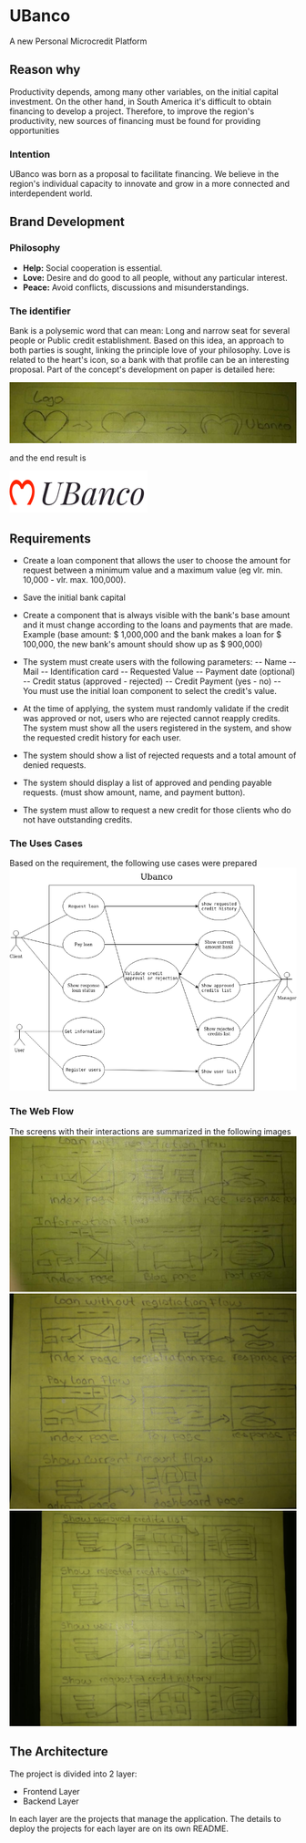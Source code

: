 # UBanco

A new Personal Microcredit Platform

## Reason why

Productivity depends, among many other variables, on the initial capital investment. On the other hand, in South America it's difficult to obtain financing to develop a project. Therefore, to improve the region's productivity, new sources of financing must be found for providing opportunities

### Intention

UBanco was born as a proposal to facilitate financing. We believe in the region's individual capacity to innovate and grow in a more connected and interdependent world.

## Brand Development

### Philosophy

- **Help:** Social cooperation is essential.
- **Love:** Desire and do good to all people, without any particular interest.
- **Peace:** Avoid conflicts, discussions and misunderstandings.

### The identifier

Bank is a polysemic word that can mean: Long and narrow seat for several people or Public credit establishment. Based on this idea, an approach to both parties is sought, linking the principle love of your philosophy. Love is related to the heart's icon, so a bank with that profile can be an interesting proposal. Part of the concept's development on paper is detailed here:

![Logo](./logo.jpg)

and the end result is

![Logo](./logo.svg)

## Requirements

- Create a loan component that allows the user to choose the amount for request
  between a minimum value and a maximum value (eg vlr. min. 10,000 - vlr. max. 100,000).

- Save the initial bank capital

- Create a component that is always visible with the bank's base amount and it must
  change according to the loans and payments that are made. Example (base amount:
  $ 1,000,000 and the bank makes a loan for $ 100,000, the new bank's amount should show up as \$ 900,000)

- The system must create users with the following parameters:
  -- Name
  -- Mail
  -- Identification card
  -- Requested Value
  -- Payment date (optional)
  -- Credit status (approved - rejected)
  -- Credit Payment (yes - no)
  -- You must use the initial loan component to select the credit's value.

- At the time of applying, the system must randomly validate if the credit
  was approved or not, users who are rejected cannot reapply
  credits. The system must show all the users registered in the system, and show the requested credit history for each user.

- The system should show a list of rejected requests and a total amount of denied requests.

- The system should display a list of approved and pending payable requests. (must show amount, name, and payment button).

- The system must allow to request a new credit for those clients who do not have
  outstanding credits.

### The Uses Cases

Based on the requirement, the following use cases were prepared
![Uses Cases](useCases.png)

### The Web Flow

The screens with their interactions are summarized in the following images
![Web Flow 1](flow0.jpg)
![Web Flow 2](flow1.jpeg)
![Web Flow 3](flow2.jpeg)

## The Architecture

The project is divided into 2 layer:

- Frontend Layer
- Backend Layer

In each layer are the projects that manage the application.
The details to deploy the projects for each layer are on its own README.

